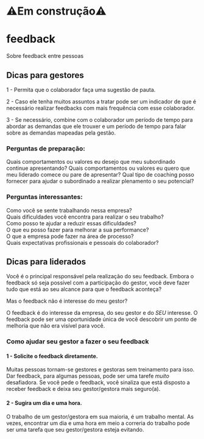 # ⚠️Em construção⚠️

# feedback
Sobre feedback entre pessoas

## Dicas para gestores
1 - Permita que o colaborador faça uma sugestão de pauta. 

2 - Caso ele tenha muitos assuntos a tratar pode ser um indicador de que é necessário realizar feedbacks com mais frequência
com esse colaborador.

3 - Se necessário, combine com o colaborador um período de tempo para abordar as demandas
que ele trouxer e um período de tempo para falar sobre as demandas mapeadas pela gestão.

### Perguntas de preparação:

Quais comportamentos ou valores eu desejo que meu subordinado continue apresentando?
Quais comportamentos ou valores eu quero que meu liderado comece ou pare de apresentar?
Qual tipo de coaching posso fornecer para ajudar o subordinado a realizar plenamento o seu potencial?

### Perguntas interessantes:

Como você se sente trabalhando nessa empresa?<br>
Quais dificuldades você encontra para realizar o seu trabalho?<br>
Como posso te ajudar a reduzir essas dificuldades?<br>
O que eu posso fazer para melhorar a sua performance?<br>
O que a empresa pode fazer na área de processo?<br>
Quais expectativas profissionais e pessoais do colaborador?<br>

## Dicas para liderados
Você é o principal responsável pela realização do seu feedback. Embora o feedback só seja
possível com a participação do gestor, você deve fazer tudo que está ao seu alcance para que o feedback aconteça?

Mas o feedback não é interesse do meu gestor?

O feedback é do interesse da empresa, do seu gestor e do *SEU* interesse. O feedback pode ser uma oportunidade única de você
descobrir um ponto de melhoria que não era visível para você. 

### Como ajudar seu gestor a fazer o seu feedback

#### 1 - Solicite o feedback diretamente. 
Muitas pessoas tornam-se gestores e gestoras sem treinamento para isso. Dar feedback, para algumas pessoas, pode ser uma tarefe *muito* desafiadora. Se você pede o feedback, você sinaliza que está disposto a receber feedback e deixa seu gestor/gestora mais seguro(a).

#### 2 - Sugira um dia e uma hora. 

O trabalho de um gestor/gestora em sua maioria, é um trabalho mental. As vezes, encontrar um dia e uma hora em meio a correria do trabalho pode ser uma tarefa que seu gestor/gestora esteja evitando.


